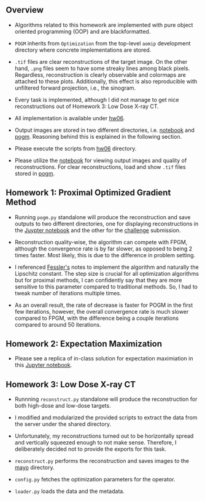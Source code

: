 ## Overview

* Algorithms related to this homework are implemented with pure object oriented programming (OOP) and are blackformatted.

* `POGM` inherits from `Optimization` from the top-level `aomip` development directory where concrete implementations are stored.

* `.tif` files are clear reconstructions of the target image. On the other hand, `.png` files seem to have some streaky lines among black pixels. Regardless, reconstruction is clearly observable and colormaps are attached to these plots. Additionally, this effect is also reproducible with unfiltered forward projection, i.e., the sinogram.

* Every task is implemented, although I did not manage to get nice reconstructions out of Homework 3: Low Dose X-ray CT.

* All implementation is available under [hw06](https://gitlab.lrz.de/IP/teaching/applied-optimization-methods-for-inverse-problems/aomip-kaan-guney-keklikci/-/tree/main/homework/hw06).

* Output images are stored in two different directories, i.e. [notebook](https://gitlab.lrz.de/IP/teaching/applied-optimization-methods-for-inverse-problems/aomip-kaan-guney-keklikci/-/tree/main/homework/hw06/images/notebook) and [pogm](https://gitlab.lrz.de/IP/teaching/applied-optimization-methods-for-inverse-problems/aomip-kaan-guney-keklikci/-/tree/main/homework/hw06/images/pogm). Reasoning behind this is explained in the following section.

* Please execute the scripts from [hw06](https://gitlab.lrz.de/IP/teaching/applied-optimization-methods-for-inverse-problems/aomip-kaan-guney-keklikci/-/tree/main/homework/hw06) directory.

* Please utilize the [notebook](https://gitlab.lrz.de/IP/teaching/applied-optimization-methods-for-inverse-problems/aomip-kaan-guney-keklikci/-/tree/main/homework/hw06/images/notebook) for viewing output images and quality of reconstructions. For clear reconstructions, load and show `.tif` files stored in [pogm](https://gitlab.lrz.de/IP/teaching/applied-optimization-methods-for-inverse-problems/aomip-kaan-guney-keklikci/-/tree/main/homework/hw06/images/pogm).

## Homework 1: Proximal Optimized Gradient Method

* Running `pogm.py` standalone will produce the reconstruction and save outputs to two different directories, one for displaying reconstructions in the [Juypter notebook](https://gitlab.lrz.de/IP/teaching/applied-optimization-methods-for-inverse-problems/aomip-kaan-guney-keklikci/-/blob/main/homework/hw06/notebook.ipynb) and the other for the [challenge](https://submission.ciip.in.tum.de/) submission.

* Reconstruction quality-wise, the algorithm can compete with FPGM, although the convergence rate is by far slower, as opposed to being 2 times faster. Most likely, this is due to the difference in problem setting. 

* I referenced [Fessler's](https://web.eecs.umich.edu/~fessler/course/598/l/n-05-prox.pdf) notes to implement the algorithm and naturally the Lipschitz constant. The step size is crucial for all optimization algorithms but for proximal methods, I can confidently say that they are more sensitive to this parameter compared to traditional methods. So, I had to tweak number of iterations multiple times. 

* As an overall result, the rate of decrease is faster for POGM in the first few iterations, however, the overall convergence rate is much slower compared to FPGM, with the difference being a couple iterations compared to around 50 iterations.
    
    
## Homework 2: Expectation Maximization

* Please see a replica of in-class solution for expectation maximiation in this [Jupyter notebook](https://gitlab.lrz.de/IP/teaching/applied-optimization-methods-for-inverse-problems/aomip-kaan-guney-keklikci/-/blob/main/homework/hw06/mlem.ipynb).
    
## Homework 3: Low Dose X-ray CT
    
* Runnning `reconstruct.py` standalone will produce the reconstruction for both high-dose and low-dose targets.

* I modified and modularized the provided scripts to extract the data from the server under the shared directory.

* Unfortunately, my reconstructions turned out to be horizontally spread and vertically squeezed enough to not make sense. Therefore, I deliberately decided not to provide the exports for this task.

* `reconstruct.py` performs the reconstruction and saves images to the [mayo](https://gitlab.lrz.de/IP/teaching/applied-optimization-methods-for-inverse-problems/aomip-kaan-guney-keklikci/-/tree/main/homework/hw06/images/mayo) directory.

* `config.py` fetches the optimization parameters for the operator.

* `loader.py` loads the data and the metadata.
